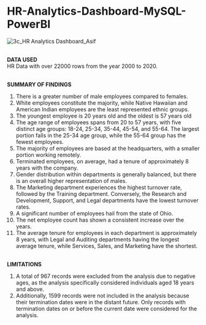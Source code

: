 # HR-Analytics-Dashboard-MySQL-PowerBI
![3c_HR Analytics Dashboard_Asif](https://github.com/md-asif-ar89/HR-Analytics/assets/145151334/52e5f2e7-ea88-4815-9630-da214922408c)

<br>**DATA USED**
<br> HR Data with over 22000 rows from the year 2000 to 2020.

<br>**SUMMARY OF FINDINGS**
<br>
1.	There is a greater number of male employees compared to females.
2.	White employees constitute the majority, while Native Hawaiian and American Indian employees are the least represented ethnic groups.
3.	The youngest employee is 20 years old and the oldest is 57 years old
4.	The age range of employees spans from 20 to 57 years, with five distinct age groups: 18-24, 25-34, 35-44, 45-54, and 55-64. The largest portion falls in the 25-34 age group, while the 55-64 group has the fewest employees.
5.	The majority of employees are based at the headquarters, with a smaller portion working remotely.
6.	Terminated employees, on average, had a tenure of approximately 8 years with the company.
7.	Gender distribution within departments is generally balanced, but there is an overall higher representation of males.
8.	The Marketing department experiences the highest turnover rate, followed by the Training department. Conversely, the Research and Development, Support, and Legal departments have the lowest turnover rates.
9.	A significant number of employees hail from the state of Ohio.
10.	The net employee count has shown a consistent increase over the years.
11.	The average tenure for employees in each department is approximately 8 years, with Legal and Auditing departments having the longest average tenure, while Services, Sales, and Marketing have the shortest.

<br>**LIMITATIONS**
<br>
1.	A total of 967 records were excluded from the analysis due to negative ages, as the analysis specifically considered individuals aged 18 years and above. 
2.	Additionally, 1599 records were not included in the analysis because their termination dates were in the distant future. Only records with termination dates on or before the current date were considered for the analysis.


